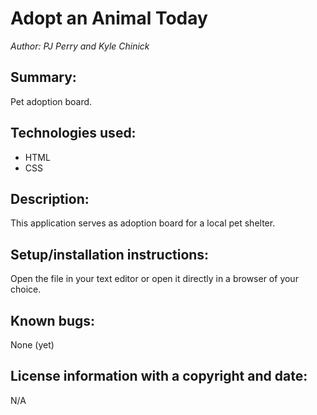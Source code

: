 # Adopt an Animal Today

_Author: PJ Perry and Kyle Chinick_

## Summary:

Pet adoption board.

## Technologies used:

- HTML
- CSS

## Description:

This application serves as adoption board for a local pet shelter.

## Setup/installation instructions:

Open the file in your text editor or open it directly in a browser of your choice.

## Known bugs:

None (yet)

## License information with a copyright and date:

N/A
